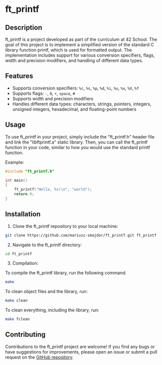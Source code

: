 # ft_printf

## Description
ft_printf is a project developed as part of the curriculum at 42 School. The goal of this project is to implement a simplified version of the standard C library function printf, which is used for formatted output. The implementation includes support for various conversion specifiers, flags, width and precision modifiers, and handling of different data types.

## Features
- Supports conversion specifiers: `%c`, `%s`, `%p`, `%d`, `%i`, `%u`, `%x`, `%X`, `%f`
- Supports flags: `-`, `0`, `+`, `space`, `#`
- Supports width and precision modifiers
- Handles different data types: characters, strings, pointers, integers, unsigned integers, hexadecimal, and floating-point numbers

## Usage
To use ft_printf in your project, simply include the "ft_printf.h" header file and link the "libftprintf.a" static library. Then, you can call the ft_printf function in your code, similar to how you would use the standard printf function.

Example:

```c
#include "ft_printf.h"

int main()
{
    ft_printf("Hello, %s!\n", "world");
    return 0;
}
```

## Installation

1. Clone the ft_printf repository to your local machine:

```bash
git clone https://github.com/mariusz-smajdor/ft_printf.git ft_printf
```

2. Navigate to the ft_printf directory:

```bash
cd ft_printf
```

3. Compilation:

To compile the ft_printf library, run the following command:
```bash
make
```

To clean object files and the library, run:
```bash
make clean
```

To clean everything, including the library, run:
```bash
make fclean
```

## Contributing

Contributions to the ft_printf project are welcome! If you find any bugs or have suggestions for improvements, please open an issue or submit a pull request on the [GitHub repository](https://github.com/mariusz-smajdor/ft_printf).
